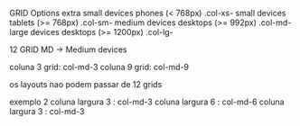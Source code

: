 GRID Options
extra small devices phones (< 768px) .col-xs- 
small devices tablets (>= 768px) .col-sm-
medium devices desktops (>= 992px) .col-md-
large devices desktops (>= 1200px) .col-lg-

12 GRID
MD -> Medium devices

coluna 3 grid: col-md-3
coluna 9 grid: col-md-9

os layouts nao podem passar de 12 grids

exemplo 2
coluna largura 3 : col-md-3
coluna largura 6 : col-md-6
coluna largura 3 : col-md-3
